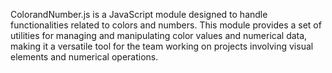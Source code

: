 ColorandNumber.js is a JavaScript module designed to handle functionalities related to colors and numbers. This module provides a set of utilities for managing and manipulating color values and numerical data, making it a versatile tool for the team working on projects involving visual elements and numerical operations.

